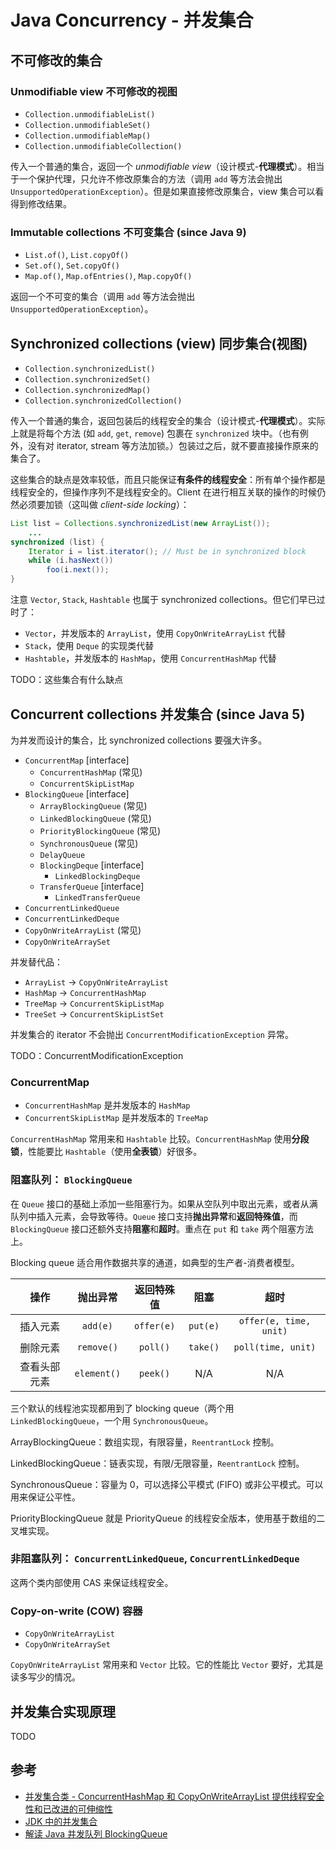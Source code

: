 # Java Concurrency - 并发集合

## 不可修改的集合

### Unmodifiable view 不可修改的视图

+ `Collection.unmodifiableList()`
+ `Collection.unmodifiableSet()`
+ `Collection.unmodifiableMap()`
+ `Collection.unmodifiableCollection()`

传入一个普通的集合，返回一个 _unmodifiable view_（设计模式-**代理模式**）。相当于一个保护代理，只允许不修改原集合的方法（调用 `add` 等方法会抛出 `UnsupportedOperationException`）。但是如果直接修改原集合，view 集合可以看得到修改结果。

### Immutable collections 不可变集合 (since Java 9)

+ `List.of()`, `List.copyOf()`
+ `Set.of()`, `Set.copyOf()`
+ `Map.of()`, `Map.ofEntries()`, `Map.copyOf()`

返回一个不可变的集合（调用 `add` 等方法会抛出 `UnsupportedOperationException`）。

## Synchronized collections (view) 同步集合(视图)

+ `Collection.synchronizedList()`
+ `Collection.synchronizedSet()`
+ `Collection.synchronizedMap()`
+ `Collection.synchronizedCollection()`

传入一个普通的集合，返回包装后的线程安全的集合（设计模式-**代理模式**）。实际上就是将每个方法 (如 `add`, `get`, `remove`) 包裹在 `synchronized` 块中。（也有例外，没有对 iterator, stream 等方法加锁。）包装过之后，就不要直接操作原来的集合了。

这些集合的缺点是效率较低，而且只能保证**有条件的线程安全**：所有单个操作都是线程安全的，但操作序列不是线程安全的。Client 在进行相互关联的操作的时候仍然必须要加锁（这叫做 *client-side locking*）：

```Java
List list = Collections.synchronizedList(new ArrayList());
    ...
synchronized (list) {
    Iterator i = list.iterator(); // Must be in synchronized block
    while (i.hasNext())
        foo(i.next());
}
```

注意 `Vector`, `Stack`, `Hashtable` 也属于 synchronized collections。但它们早已过时了：

+ `Vector`，并发版本的 `ArrayList`，使用 `CopyOnWriteArrayList` 代替
+ `Stack`，使用 `Deque` 的实现类代替
+ `Hashtable`，并发版本的 `HashMap`，使用 `ConcurrentHashMap` 代替

TODO：这些集合有什么缺点

## Concurrent collections 并发集合 (since Java 5)

为并发而设计的集合，比 synchronized collections 要强大许多。

+ `ConcurrentMap` [interface]
  + `ConcurrentHashMap` (常见)
  + `ConcurrentSkipListMap`
+ `BlockingQueue` [interface]
  + `ArrayBlockingQueue` (常见)
  + `LinkedBlockingQueue` (常见)
  + `PriorityBlockingQueue` (常见)
  + `SynchronousQueue` (常见)
  + `DelayQueue`
  + `BlockingDeque` [interface]
    + `LinkedBlockingDeque`
  + `TransferQueue` [interface]
    + `LinkedTransferQueue`
+ `ConcurrentLinkedQueue`
+ `ConcurrentLinkedDeque`
+ `CopyOnWriteArrayList` (常见)
+ `CopyOnWriteArraySet`

并发替代品：

+ `ArrayList` -> `CopyOnWriteArrayList`
+ `HashMap` -> `ConcurrentHashMap`
+ `TreeMap` -> `ConcurrentSkipListMap`
+ `TreeSet` -> `ConcurrentSkipListSet`

并发集合的 iterator 不会抛出 `ConcurrentModificationException` 异常。

TODO：ConcurrentModificationException

### ConcurrentMap

+ `ConcurrentHashMap` 是并发版本的 `HashMap`
+ `ConcurrentSkipListMap` 是并发版本的 `TreeMap`

`ConcurrentHashMap` 常用来和 `Hashtable` 比较。`ConcurrentHashMap` 使用**分段锁**，性能要比 `Hashtable`（使用**全表锁**）好很多。

### 阻塞队列： `BlockingQueue`

在 `Queue` 接口的基础上添加一些阻塞行为。如果从空队列中取出元素，或者从满队列中插入元素，会导致等待。`Queue` 接口支持**抛出异常**和**返回特殊值**，而 `BlockingQueue` 接口还额外支持**阻塞**和**超时**。重点在 `put` 和 `take` 两个阻塞方法上。

Blocking queue 适合用作数据共享的通道，如典型的生产者-消费者模型。

| 操作 | 抛出异常 | 返回特殊值 | 阻塞 | 超时 |
| :-: | :-: | :-: | :-: | :-: |
| 插入元素 | `add(e)` | `offer(e)` | `put(e)` | `offer(e, time, unit)` |
| 删除元素 | `remove()` | `poll()` | `take()` | `poll(time, unit)` |
| 查看头部元素 | `element()` | `peek()` | N/A | N/A |

三个默认的线程池实现都用到了 blocking queue（两个用 `LinkedBlockingQueue`，一个用 `SynchronousQueue`。

ArrayBlockingQueue：数组实现，有限容量，`ReentrantLock` 控制。

LinkedBlockingQueue：链表实现，有限/无限容量，`ReentrantLock` 控制。

SynchronousQueue：容量为 0，可以选择公平模式 (FIFO) 或非公平模式。可以用来保证公平性。

PriorityBlockingQueue 就是 PriorityQueue 的线程安全版本，使用基于数组的二叉堆实现。

### 非阻塞队列： `ConcurrentLinkedQueue`, `ConcurrentLinkedDeque`

这两个类内部使用 CAS 来保证线程安全。

### Copy-on-write (COW) 容器

+ `CopyOnWriteArrayList`
+ `CopyOnWriteArraySet`

`CopyOnWriteArrayList` 常用来和 `Vector` 比较。它的性能比 `Vector` 要好，尤其是读多写少的情况。

## 并发集合实现原理

TODO

## 参考

+ [并发集合类 - ConcurrentHashMap 和 CopyOnWriteArrayList 提供线程安全性和已改进的可伸缩性](https://www.ibm.com/developerworks/cn/java/j-jtp07233/index.html)
+ [JDK 中的并发集合](http://novoland.github.io/%E5%B9%B6%E5%8F%91/2014/07/26/%E5%B9%B6%E5%8F%91%E9%9B%86%E5%90%88.html)
+ [解读 Java 并发队列 BlockingQueue](https://javadoop.com/post/java-concurrent-queue#%E6%80%BB%E7%BB%93)
